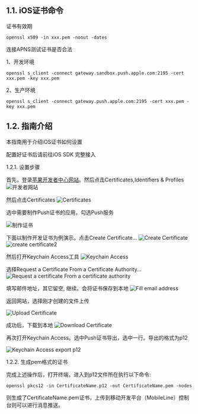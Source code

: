 ## 1.1. iOS证书命令

证书有效期
```
openssl x509 -in xxx.pem -noout -dates
```
连接APNS测试证书是否合法

1、开发环境
```
openssl s_client -connect gateway.sandbox.push.apple.com:2195 -cert xxx.pem -key xxx.pem
```
2、生产环境
```
openssl s_client -connect gateway.push.apple.com:2195 -cert xxx.pem -key xxx.pem
```
## 1.2. 指南介绍

本指南用于介绍iOS证书如何设置

配置好证书后请前往iOS SDK 完整接入



1.2.1. 设置步骤

首先，登录[苹果开发者中心网站](https://Developer.apple.com/account)。然后点击Certificates,Identifiers & Profiles
![开发者网站](http://developer.qq.com/wiki/xg/imgs/20151118164839_43490.jpg)


然后点击Certificates
![Certificates](http://developer.qq.com/wiki/xg/imgs/20151118164854_57803.jpg)


选中需要制作Push证书的应用，勾选Push服务

![制作证书](http://developer.qq.com/wiki/xg/imgs/20151118165407_29483.jpg)

下面以制作开发证书为例演示。点击Create Certificate…
![Create Certificate](http://developer.qq.com/wiki/xg/imgs/20151110192434_69196.png)
![create certificate2](http://developer.qq.com/wiki/xg/imgs/20151118170034_31723.jpg)


然后打开Keychain Access工具
![Keychain Access](http://developer.qq.com/wiki/xg/imgs/20151118170223_56259.jpg)

 选择Request a Certificate From a Certificate Authority…
 ![Request a certificate From a certificate authority](http://developer.qq.com/wiki/xg/imgs/20151118170327_87514.jpg)

填写邮件地址，其它留空, 继续。会将证书保存到本地
![Fill email address](http://developer.qq.com/wiki/xg/imgs/20151110193013_44930.png)


返回网站，选择刚才创建的文件上传

![Upload Certificate](http://developer.qq.com/wiki/xg/imgs/20151118170443_25583.jpg)

成功后，下载到本地
![Download Certificate](http://developer.qq.com/wiki/xg/imgs/20151118170536_85822.jpg)

再次打开Keychain Access。选中Push证书导出，选中一行。导出的格式为p12

![Keychain Access export p12](http://developer.qq.com/wiki/xg/imgs/20151118170642_42628.jpg)

1.2.2. 生成pem格式的证书

完成上述操作后，打开终端，进入到p12文件所在执行以下命令:
```
openssl pkcs12 -in CertificateName.p12 -out CertificateName.pem -nodes
```
则生成了CertificateName.pem证书，上传到移动开发平台（MobileLine）控制台则可以进行消息推送。
